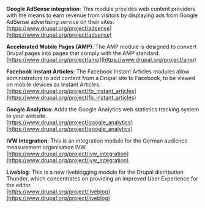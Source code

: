 **Google AdSense integration**: This module provides web content providers with the means to earn revenue from visitors by displaying ads from Google AdSense advertising service on their sites.<br />
[https://www.drupal.org/project/adsense](https://www.drupal.org/project/adsense)

**Accelerated Mobile Pages (AMP)**: The AMP module is designed to convert Drupal pages into pages that comply with the AMP standard.<br />
[https://www.drupal.org/project/amp](https://www.drupal.org/project/amp)

**Facebook Instant Articles**: The Facebook Instant Articles modules allow administrators to add content from a Drupal site to Facebook, to be viewed on mobile devices as Instant Articles.<br />
[https://www.drupal.org/project/fb_instant_articles](https://www.drupal.org/project/fb_instant_articles)

**Google Analytics**: Adds the Google Analytics web statistics tracking system to your website.<br />
[https://www.drupal.org/project/google_analytics](https://www.drupal.org/project/google_analytics)

**IVW Integration**: This is an integration module for the German audience measurement organisation IVW.<br />
[https://www.drupal.org/project/ivw_integration](https://www.drupal.org/project/ivw_integration)

**Liveblog**: This is a new liveblogging module for the Drupal distribution Thunder, which concentrates on providing an improved User Experience for the editor.<br />
[https://www.drupal.org/project/liveblog](https://www.drupal.org/project/liveblog)
